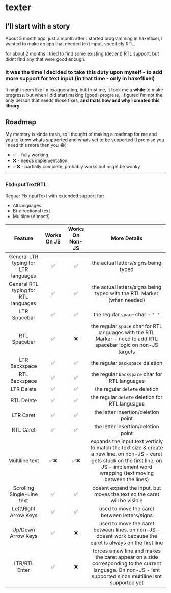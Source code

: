 # texter



## I'll start with a story

About 5 month ago, just a month after I started programming in haxeflixel, I wanted to make an app that needed text input, specificly RTL.

for about 2 months I tried to find some existing (decent) RTL support, but didnt find any that were good enough.

### It was the time I decided to take this duty upon myself - to add more support for text input (in that time - only in haxeflixel)

It might seem like im exaggerating, but trust me, it took me a **while** to make progress. but when I did start making (good) progress,
I figured I'm not the only person that needs those fixes, **and thats how and why I created this library.**



## Roadmap

My memory is kinda trash, so i thought of making a roadmap for me and you to know whats supported and whats yet to be 
supported (I promise you i need this more then you 😂)

 - ✅ - fully working
 - ❌ - needs implementation
 - ✅❌ - partially complete, probably works but might be wonky
---

### **FlxInputTextRTL**

Reguar FlxInputText with extended support for:
 - All languages
 - Bi-directional text
 - Multilne (Almost!)

| Feature | Works On JS | Works On Non-JS |More Details |
|  :---:  |     :---:   |       :---:     |    :---:    |
| General LTR typing for LTR languages | ✅ | ✅ | the actual letters/signs being typed |
| General RTL typing for RTL languages | ✅ | ✅ | the actual letters/signs being typed with the RTL Marker (when needed) |
| LTR Spacebar  | ✅ | ✅ | the regular `space` char - `" "` |
| RTL Spacebar  | ✅ | ❌ | the regular `space` char for RTL languages with the RTL Marker - need to add RTL spacebar logic on non-JS targets |
| LTR Backspace | ✅ | ✅ | the regular `backspace` deletion |
| RTL Backspace | ✅ | ✅ | the regular `backspace` char for RTL languages |
| LTR Delete    | ✅ | ✅ | the regular `delete` deletion |
| RTL Delete    | ✅ | ✅ | the regular `delete` deletion for RTL languages |
| LTR Caret     | ✅ | ✅ | the letter insertion/deletion point |
| RTL Caret     | ✅ | ✅ | the letter insertion/deletion point|
| Multiline text | ✅❌ | ✅❌ | expands the input text verticly to match the text size & create a  new line. on non-JS - caret gets stuck on the first line, on JS - implement word wrapping (text moving between the lines) |
| Scrolling Single-Line text | ✅ | ✅ | doesnt expand the input, but moves the text so the caret will be visible |
| Left\Right Arrow Keys | ✅ | ✅ | used to move the caret between letters/signs |
| Up/Down Arrow Keys | ✅ | ❌ | used to move the caret between lines. on non-JS - doesnt work because the caret is always on the first line |
| LTR/RTL Enter | ✅ | ❌ | forces a new line and makes the caret appear on a side corresponding to the current language. On non-JS - isnt supported since multiline isnt supported yet|



